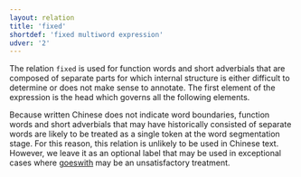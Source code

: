 ```yaml
---
layout: relation
title: 'fixed'
shortdef: 'fixed multiword expression'
udver: '2'
---
```


The relation `fixed` is used for function words and short adverbials that are composed of separate parts for which internal structure is either difficult to determine or does not make sense to annotate. The first element of the expression is the head which governs all the following elements. 

Because written Chinese does not indicate word boundaries, function words and short adverbials that may have historically consisted of separate words are likely to be treated as a single token at the word segmentation stage. For this reason, this relation is unlikely to be used in Chinese text. However, we leave it as an optional label that may be used in exceptional cases where [goeswith]() may be an unsatisfactory treatment.
<!-- Interlanguage links updated Út zář 29 20:31:53 CEST 2020 -->
